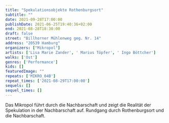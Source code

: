 ```yaml
---
title: "Spekulationsobjekte Rothenburgsort"
subtitle: ""
date: 2021-09-28T17:00:00
publishDate: 2021-06-25T19:40:36+02:00
end: 2021-08-28T18:30:00
draft: false
street: "Billhorner Mühlenweg geg. Nr. 14"
address: "20539 Hamburg"
organizers: ["Mikropol"]
artists: ['Lisa Marie Zander', ' Marius Töpfer', ' Ingo Böttcher']
walks: ['Ost']
genres: ['Performance']
kids: []
featuredImage: ""
repeats: ['MIKRO_04B']
repeat_times: ['2021-08-29T17:00:00']
sequels: []
sequel_times: []
---
```


Das Mikropol führt durch die Nachbarschaft und zeigt die Realität der Spekulation in der Nachbarschaft auf. Rundgang durch Rothenburgsort und die Nachbarschaft.